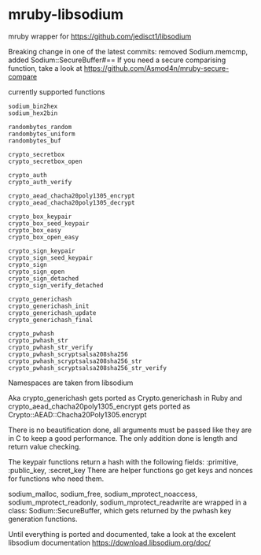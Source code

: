 # mruby-libsodium

mruby wrapper for https://github.com/jedisct1/libsodium

Breaking change in one of the latest commits: removed Sodium.memcmp, added Sodium::SecureBuffer#==
If you need a secure comparising function, take a look at https://github.com/Asmod4n/mruby-secure-compare

currently supported functions
```
sodium_bin2hex
sodium_hex2bin
```
```
randombytes_random
randombytes_uniform
randombytes_buf
```
```
crypto_secretbox
crypto_secretbox_open
```
```
crypto_auth
crypto_auth_verify
```
```
crypto_aead_chacha20poly1305_encrypt
crypto_aead_chacha20poly1305_decrypt
```
```
crypto_box_keypair
crypto_box_seed_keypair
crypto_box_easy
crypto_box_open_easy
```
```
crypto_sign_keypair
crypto_sign_seed_keypair
crypto_sign
crypto_sign_open
crypto_sign_detached
crypto_sign_verify_detached
```
```
crypto_generichash
crypto_generichash_init
crypto_generichash_update
crypto_generichash_final
```
```
crypto_pwhash
crypto_pwhash_str
crypto_pwhash_str_verify
crypto_pwhash_scryptsalsa208sha256
crypto_pwhash_scryptsalsa208sha256_str
crypto_pwhash_scryptsalsa208sha256_str_verify
```
Namespaces are taken from libsodium

Aka crypto_generichash gets ported as Crypto.generichash in Ruby and crypto_aead_chacha20poly1305_encrypt gets ported as Crypto::AEAD::Chacha20Poly1305.encrypt

There is no beautification done, all arguments must be passed like they are in C to keep a good performance.
The only addition done is length and return value checking.

The keypair functions return a hash with the following fields: :primitive, :public_key, :secret_key
There are helper functions go get keys and nonces for functions who need them.

sodium_malloc, sodium_free, sodium_mprotect_noaccess, sodium_mprotect_readonly, sodium_mprotect_readwrite are wrapped in a class: Sodium::SecureBuffer, which gets returned by the pwhash key generation functions.

Until everything is ported and documented, take a look at the excelent libsodium documentation https://download.libsodium.org/doc/
